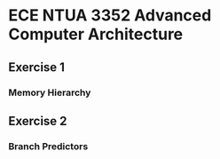 # ECE NTUA 3352 Advanced Computer Architecture

## Exercise 1
### Memory Hierarchy

## Exercise 2
### Branch Predictors
